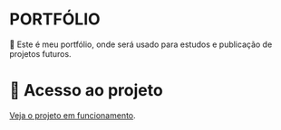 # PORTFÓLIO

📍 Este é meu portfólio, onde será usado para estudos e publicação de projetos futuros.

# 📂 Acesso ao projeto

[Veja o projeto em funcionamento](https://bruuhh1.github.io/Projetoportfolio/).

